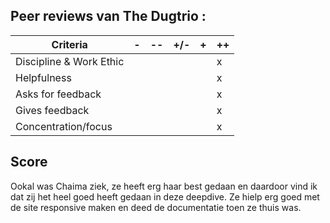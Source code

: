## Peer reviews van The Dugtrio : ##

| Criteria                | -     | --    | +/-   | +     | ++    |
|-------------------------|-------|-------|-------|-------|-------|
| Discipline & Work Ethic |       |       |       |       |   x   |
| Helpfulness             |       |       |       |       |   x   |
| Asks for feedback       |       |       |       |       |   x   |
| Gives feedback          |       |       |       |       |   x   |
| Concentration/focus     |       |       |       |       |   x   |
  

## Score ##
Ookal was Chaima ziek, ze heeft erg haar best gedaan en daardoor vind ik dat zij het heel goed heeft gedaan in deze deepdive. Ze hielp erg goed met de site responsive maken en deed de documentatie toen ze thuis was.